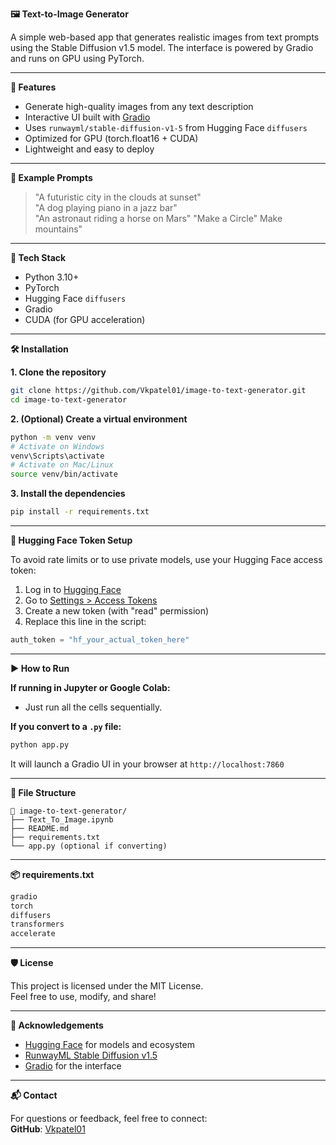 
**🖼️ Text-to-Image Generator**

A simple web-based app that generates realistic images from text prompts using the Stable Diffusion v1.5 model. The interface is powered by Gradio and runs on GPU using PyTorch.

---

**🚀 Features**

- Generate high-quality images from any text description  
- Interactive UI built with [Gradio](https://gradio.app/)  
- Uses `runwayml/stable-diffusion-v1-5` from Hugging Face `diffusers`  
- Optimized for GPU (torch.float16 + CUDA)  
- Lightweight and easy to deploy  

---

**📸 Example Prompts**

> "A futuristic city in the clouds at sunset"  
> "A dog playing piano in a jazz bar"  
> "An astronaut riding a horse on Mars"
> "Make a Circle"
> Make mountains"

---

**🧰 Tech Stack**

- Python 3.10+  
- PyTorch  
- Hugging Face `diffusers`  
- Gradio  
- CUDA (for GPU acceleration)

---

**🛠️ Installation**

**1. Clone the repository**
```bash
git clone https://github.com/Vkpatel01/image-to-text-generator.git
cd image-to-text-generator
```

**2. (Optional) Create a virtual environment**
```bash
python -m venv venv
# Activate on Windows
venv\Scripts\activate
# Activate on Mac/Linux
source venv/bin/activate
```

**3. Install the dependencies**
```bash
pip install -r requirements.txt
```

---

**🔑 Hugging Face Token Setup**

To avoid rate limits or to use private models, use your Hugging Face access token:

1. Log in to [Hugging Face](https://huggingface.co/)  
2. Go to [Settings > Access Tokens](https://huggingface.co/settings/tokens)  
3. Create a new token (with "read" permission)  
4. Replace this line in the script:
```python
auth_token = "hf_your_actual_token_here"
```

---

**▶️ How to Run**

**If running in Jupyter or Google Colab:**

- Just run all the cells sequentially.

**If you convert to a `.py` file:**

```bash
python app.py
```

It will launch a Gradio UI in your browser at `http://localhost:7860`

---

**📂 File Structure**

```
📁 image-to-text-generator/
├── Text_To_Image.ipynb
├── README.md
├── requirements.txt
└── app.py (optional if converting)
```

---

**📦 requirements.txt**

```txt
gradio
torch
diffusers
transformers
accelerate
```

---

**🛡 License**

This project is licensed under the MIT License.  
Feel free to use, modify, and share!

---

**🙌 Acknowledgements**

- [Hugging Face](https://huggingface.co/) for models and ecosystem  
- [RunwayML Stable Diffusion v1.5](https://huggingface.co/runwayml/stable-diffusion-v1-5)  
- [Gradio](https://www.gradio.app/) for the interface

---

**📬 Contact**

For questions or feedback, feel free to connect:  
**GitHub**: [Vkpatel01](https://github.com/Vkpatel01)
